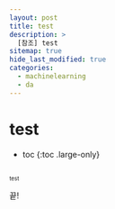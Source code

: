 ```yaml
---
layout: post
title: test
description: >
  [참조] test
sitemap: true
hide_last_modified: true
categories:
  - machinelearning
  - da
---
```


# test

* toc
{:toc .large-only}

## 




<span style="font-size:70%">test</span>

끝!
